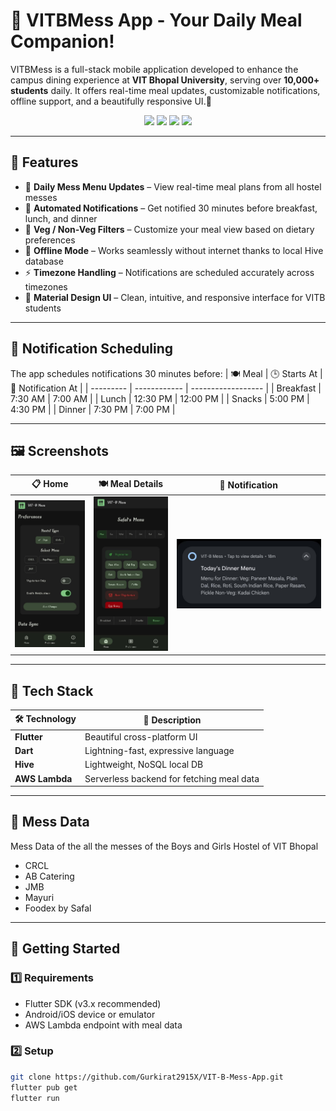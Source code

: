 # 🍱 VITBMess App - Your Daily Meal Companion! 

VITBMess is a full-stack mobile application developed to enhance the campus dining experience at **VIT Bhopal University**, serving over **10,000+ students** daily. It offers real-time meal updates, customizable notifications, offline support, and a beautifully responsive UI.🌟

<div align="center">
  <img src="https://img.shields.io/badge/Flutter-3.0-blue?logo=flutter&style=for-the-badge"/>
  <img src="https://img.shields.io/badge/Dart-Language-blue?logo=dart&style=for-the-badge"/>
  <img src="https://img.shields.io/badge/AWS-Lambda-orange?logo=amazon-aws&style=for-the-badge"/>
  <img src="https://img.shields.io/badge/Hive-LocalDB-yellow?logo=hive&style=for-the-badge"/>
</div>

---

## 📱 Features

- 📅 **Daily Mess Menu Updates** – View real-time meal plans from all hostel messes  
- 🔔 **Automated Notifications** – Get notified 30 minutes before breakfast, lunch, and dinner  
- 🥦 **Veg / Non-Veg Filters** – Customize your meal view based on dietary preferences  
- 📶 **Offline Mode** – Works seamlessly without internet thanks to local Hive database  
- ⚡ **Timezone Handling** – Notifications are scheduled accurately across timezones  
- 💎 **Material Design UI** – Clean, intuitive, and responsive interface for VITB students

---
## 🔔 Notification Scheduling
The app schedules notifications 30 minutes before:
| 🍽️ Meal  | 🕒 Starts At | 🔔 Notification At |
| --------- | ------------ | ------------------ |
| Breakfast | 7:30 AM      | 7:00 AM            |
| Lunch     | 12:30 PM     | 12:00 PM           |
| Snacks    | 5:00 PM      | 4:30 PM            |
| Dinner    | 7:30 PM      | 7:00 PM            |

---

## 🖼️ Screenshots

| 📋 Home | 🍽️ Meal Details | 🔔 Notification |
|--------|-----------------|-----------------|
| ![Home Screen](UI/home_screen.jpg) | ![Meal Detail](UI/meal_detail_screen.jpg) | ![Notification](UI/notification_screen.jpg) |
---

## 🔧 Tech Stack

| 🛠️ Technology | 💬 Description |
|--------------|----------------|
| **Flutter** | Beautiful cross-platform UI |
| **Dart** | Lightning-fast, expressive language |
| **Hive** | Lightweight, NoSQL local DB |
| **AWS Lambda** | Serverless backend for fetching meal data |

---
## 🍚 Mess Data
Mess Data of the all the messes of the Boys and Girls Hostel of VIT Bhopal
- CRCL
- AB Catering
- JMB
- Mayuri
- Foodex by Safal

---

## 🏁 Getting Started

### 1️⃣ Requirements

- Flutter SDK (v3.x recommended)
- Android/iOS device or emulator
- AWS Lambda endpoint with meal data

### 2️⃣ Setup

```bash
git clone https://github.com/Gurkirat2915X/VIT-B-Mess-App.git
flutter pub get
flutter run
